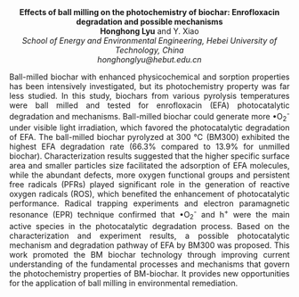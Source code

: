 <center><strong>Effects of ball milling on the photochemistry of biochar: Enrofloxacin
degradation and possible mechanisms</strong>

<center><strong>Honghong Lyu</strong> and Y. Xiao

<center><i>School of Energy and Environmental Engineering, Hebei University of
Technology, China</i>

<center><i>honghonglyu@hebut.edu.cn</i>

<p style=text-align:justify>Ball-milled biochar with enhanced physicochemical and sorption
properties has been intensively investigated, but its photochemistry
property was far less studied. In this study, biochars from various
pyrolysis temperatures were ball milled and tested for enrofloxacin
(EFA) photocatalytic degradation and mechanisms. Ball-milled biochar
could generate more •O<sub>2</sub><sup>-</sup> under visible light irradiation, which
favored the photocatalytic degradation of EFA. The ball-milled biochar
pyrolyzed at 300 ℃ (BM300) exhibited the highest EFA degradation rate
(66.3% compared to 13.9% for unmilled biochar). Characterization results
suggested that the higher specific surface area and smaller particles
size facilitated the adsorption of EFA molecules, while the abundant
defects, more oxygen functional groups and persistent free radicals
(PFRs) played significant role in the generation of reactive oxygen
radicals (ROS), which benefited the enhancement of photocatalytic
performance. Radical trapping experiments and electron paramagnetic
resonance (EPR) technique confirmed that •O<sub>2</sub><sup>-</sup> and h<sup>+</sup> were the main
active species in the photocatalytic degradation process. Based on the
characterization and experiment results, a possible photocatalytic
mechanism and degradation pathway of EFA by BM300 was proposed. This
work promoted the BM biochar technology through improving current
understanding of the fundamental processes and mechanisms that govern
the photochemistry properties of BM-biochar. It provides new
opportunities for the application of ball milling in environmental
remediation.
